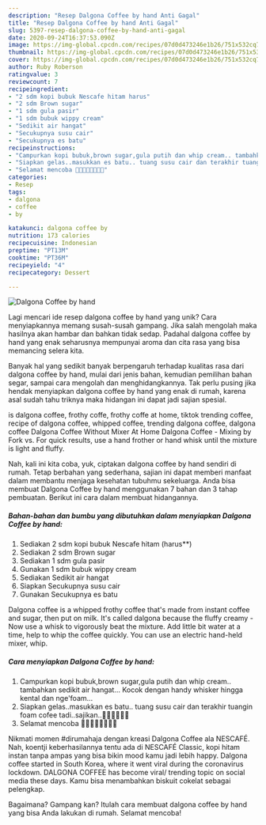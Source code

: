 ```yaml
---
description: "Resep Dalgona Coffee by hand Anti Gagal"
title: "Resep Dalgona Coffee by hand Anti Gagal"
slug: 5397-resep-dalgona-coffee-by-hand-anti-gagal
date: 2020-09-24T16:37:53.090Z
image: https://img-global.cpcdn.com/recipes/07d0d473246e1b26/751x532cq70/dalgona-coffee-by-hand-foto-resep-utama.jpg
thumbnail: https://img-global.cpcdn.com/recipes/07d0d473246e1b26/751x532cq70/dalgona-coffee-by-hand-foto-resep-utama.jpg
cover: https://img-global.cpcdn.com/recipes/07d0d473246e1b26/751x532cq70/dalgona-coffee-by-hand-foto-resep-utama.jpg
author: Ruby Roberson
ratingvalue: 3
reviewcount: 7
recipeingredient:
- "2 sdm kopi bubuk Nescafe hitam harus"
- "2 sdm Brown sugar"
- "1 sdm gula pasir"
- "1 sdm bubuk wippy cream"
- "Sedikit air hangat"
- "Secukupnya susu cair"
- "Secukupnya es batu"
recipeinstructions:
- "Campurkan kopi bubuk,brown sugar,gula putih dan whip cream.. tambahkan sedikit air hangat... Kocok dengan handy whisker hingga kental dan nge&#39;foam..."
- "Siapkan gelas..masukkan es batu.. tuang susu cair dan terakhir tuangin foam cofee tadi..sajikan..🥤🥤🥤😋😋😋"
- "Selamat mencoba 🙏🙏🤗🤗💕💕💪🤗"
categories:
- Resep
tags:
- dalgona
- coffee
- by

katakunci: dalgona coffee by 
nutrition: 173 calories
recipecuisine: Indonesian
preptime: "PT13M"
cooktime: "PT36M"
recipeyield: "4"
recipecategory: Dessert

---
```



![Dalgona Coffee by hand](https://img-global.cpcdn.com/recipes/07d0d473246e1b26/751x532cq70/dalgona-coffee-by-hand-foto-resep-utama.jpg)

Lagi mencari ide resep dalgona coffee by hand yang unik? Cara menyiapkannya memang susah-susah gampang. Jika salah mengolah maka hasilnya akan hambar dan bahkan tidak sedap. Padahal dalgona coffee by hand yang enak seharusnya mempunyai aroma dan cita rasa yang bisa memancing selera kita.

Banyak hal yang sedikit banyak berpengaruh terhadap kualitas rasa dari dalgona coffee by hand, mulai dari jenis bahan, kemudian pemilihan bahan segar, sampai cara mengolah dan menghidangkannya. Tak perlu pusing jika hendak menyiapkan dalgona coffee by hand yang enak di rumah, karena asal sudah tahu triknya maka hidangan ini dapat jadi sajian spesial.

is dalgona coffee, frothy coffe, frothy coffe at home, tiktok trending coffee, recipe of dalgona coffee, whipped coffee, trending dalgona coffee, dalgona coffee Dalgona Coffee Without Mixer At Home Dalgona Coffee - Mixing by Fork vs. For quick results, use a hand frother or hand whisk until the mixture is light and fluffy.


Nah, kali ini kita coba, yuk, ciptakan dalgona coffee by hand sendiri di rumah. Tetap berbahan yang sederhana, sajian ini dapat memberi manfaat dalam membantu menjaga kesehatan tubuhmu sekeluarga. Anda bisa membuat Dalgona Coffee by hand menggunakan 7 bahan dan 3 tahap pembuatan. Berikut ini cara dalam membuat hidangannya.

<!--inarticleads1-->

##### Bahan-bahan dan bumbu yang dibutuhkan dalam menyiapkan Dalgona Coffee by hand:

1. Sediakan 2 sdm kopi bubuk Nescafe hitam (harus**)
1. Sediakan 2 sdm Brown sugar
1. Sediakan 1 sdm gula pasir
1. Gunakan 1 sdm bubuk wippy cream
1. Sediakan Sedikit air hangat
1. Siapkan Secukupnya susu cair
1. Gunakan Secukupnya es batu


Dalgona coffee is a whipped frothy coffee that&#39;s made from instant coffee and sugar, then put on milk. It&#39;s called dalgona because the fluffy creamy - Now use a whisk to vigorously beat the mixture. Add little bit water at a time, help to whip the coffee quickly. You can use an electric hand-held mixer, whip. 

<!--inarticleads2-->

##### Cara menyiapkan Dalgona Coffee by hand:

1. Campurkan kopi bubuk,brown sugar,gula putih dan whip cream.. tambahkan sedikit air hangat... Kocok dengan handy whisker hingga kental dan nge&#39;foam...
1. Siapkan gelas..masukkan es batu.. tuang susu cair dan terakhir tuangin foam cofee tadi..sajikan..🥤🥤🥤😋😋😋
1. Selamat mencoba 🙏🙏🤗🤗💕💕💪🤗


Nikmati momen #dirumahaja dengan kreasi Dalgona Coffee ala NESCAFÉ. Nah, koentji keberhasilannya tentu ada di NESCAFÉ Classic, kopi hitam instan tanpa ampas yang bisa bikin mood kamu jadi lebih happy. Dalgona coffee started in South Korea, where it went viral during the coronavirus lockdown. DALGONA COFFEE has become viral/ trending topic on social media these days. Kamu bisa menambahkan biskuit cokelat sebagai pelengkap. 

Bagaimana? Gampang kan? Itulah cara membuat dalgona coffee by hand yang bisa Anda lakukan di rumah. Selamat mencoba!
